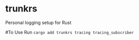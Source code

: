 # trunkrs
Personal logging setup for Rust

#To Use
Run `cargo add trunkrs tracing tracing_subscriber`
